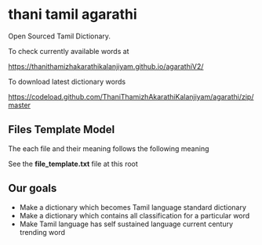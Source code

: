 # thani tamil agarathi
Open Sourced Tamil Dictionary.

To check currently available words at 

https://thanithamizhakarathikalanjiyam.github.io/agarathiV2/

To download latest dictionary words

https://codeload.github.com/ThaniThamizhAkarathiKalanjiyam/agarathi/zip/master

## Files Template Model
The each file and their meaning follows the following meaning

See the **file_template.txt** file at this root

## Our goals

- Make a dictionary which becomes Tamil language standard dictionary
- Make a dictionary which contains all classification for a particular word
- Make Tamil language has self sustained language current century trending word


